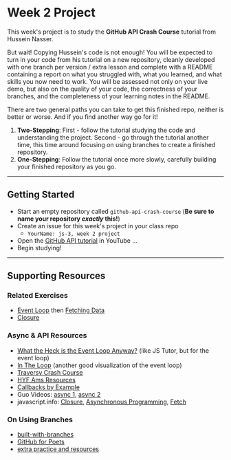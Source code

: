# Week 2 Project

This week's project is to study the __GitHub API Crash Course__ tutorial from Hussein Nasser.

But wait!  Copying Hussein's code is not enough!  You will be expected to turn in your code from his tutorial on a new repository, cleanly developed with one branch per version / extra lesson and complete with a README containing a report on what you struggled with, what you learned, and what skills you now need to work.   You will be assessed not only on your live demo, but also on the quality of your code, the correctness of your branches, and the completeness of your learning notes in the README.

There are two general paths you can take to get this finished repo, neither is better or worse.  And if you find another way go for it!
1. __Two-Stepping__: First - follow the tutorial studying the code and understanding the project.  Second - go through the tutorial another time, this time around focusing on using branches to create a finished repository.
2. __One-Stepping__: Follow the tutorial once more slowly, carefully building your finished repository as you go.


---

## Getting Started

* Start an empty repository called ```github-api-crash-course``` (__Be sure to name your repository *exactly* this!__)
* Create an issue for this week's project in your class repo
    * ```YourName: js-3, week 2 project```
* Open the [GitHub API tutorial](https://www.youtube.com/watch?v=5QlE6o-iYcE) in YouTube ...
* Begin studying!


---

## Supporting Resources

### Related Exercises
* [Event Loop](./event-loop) then [Fetching Data](./fetching-data)
* [Closure](./closure)

### Async & API Resources
* [What the Heck is the Event Loop Anyway?](http://latentflip.com/loupe/) (like JS Tutor, but for the event loop)
* [In The Loop](https://www.youtube.com/watch?v=cCOL7MC4Pl0) (another good visualization of the event loop)
* [Traversy Crash Course](https://www.youtube.com/watch?v=PoRJizFvM7s)
* [HYF Ams Resources](https://github.com/HackYourFuture/JavaScript2/blob/master/Week2/README.md)
* [Callbacks by Example](https://github.com/elewa-academy/callbacks)
* Guo Videos: [async 1](https://www.youtube.com/watch?v=8_BRW2EGTNE), [async 2](https://www.youtube.com/watch?v=lDecf_xxWKw)
* javascript.info: [Closure](https://javascript.info/closure), [Asynchronous Programming](https://javascript.info/async), [Fetch](https://javascript.info/fetch)

### On Using Branches
* [built-with-branches](https://github.com/HackYourFutureBelgium/built-with-branches)
* [GitHub for Poets](https://www.youtube.com/playlist?list=PLRqwX-V7Uu6ZF9C0YMKuns9sLDzK6zoiV)
* [extra practice and resources](https://github.com/HackYourFutureBelgium/git-github-practice/wiki)

